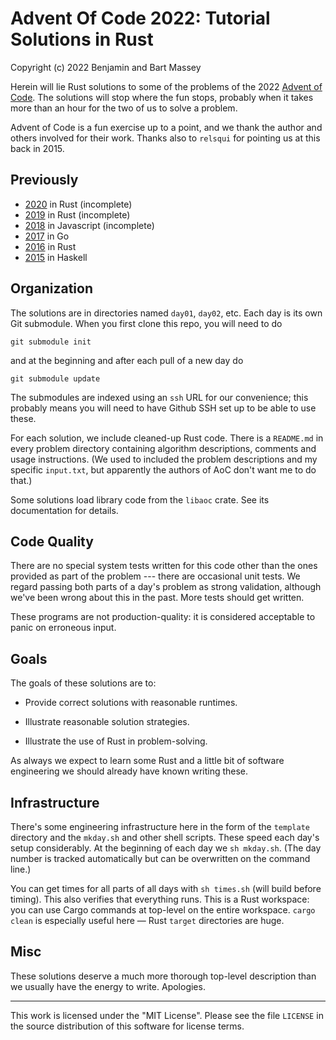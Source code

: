 # Advent Of Code 2022: Tutorial Solutions in Rust
Copyright (c) 2022 Benjamin and Bart Massey

Herein will lie Rust solutions to some of the problems of
the 2022 [Advent of Code](http://adventofcode.com). The
solutions will stop where the fun stops, probably when it
takes more than an hour for the two of us to solve a
problem.

Advent of Code is a fun exercise up to a point, and we thank
the author and others involved for their work. Thanks also
to `relsqui` for pointing us at this back in 2015.

## Previously

* [2020](http://github.com/BartMassey/advent-of-code-2020)
  in Rust (incomplete)
* [2019](http://github.com/BartMassey/advent-of-code-2019)
  in Rust (incomplete)
* [2018](http://gitlab.com/BartMassey/advent-of-code-2018)
  in Javascript (incomplete)
* [2017](http://gitlab.com/BartMassey/advent-of-code-2017)
  in Go
* [2016](http://github.com/BartMassey/advent-of-code-2016)
  in Rust
* [2015](http://github.com/BartMassey/advent-of-code-2015)
  in Haskell

## Organization

The solutions are in directories named `day01`, `day02`,
etc. Each day is its own Git submodule. When you first clone
this repo, you will need to do

    git submodule init

and at the beginning and after each pull of a new day do

    git submodule update

The submodules are indexed using an `ssh` URL for our
convenience; this probably means you will need to have
Github SSH set up to be able to use these.

For each solution, we include cleaned-up Rust code. There is
a `README.md` in every problem directory containing
algorithm descriptions, comments and usage instructions. (We
used to included the problem descriptions and my specific
`input.txt`, but apparently the authors of AoC don't want me
to do that.)

Some solutions load library code from the `libaoc`
crate. See its documentation for details.

## Code Quality

There are no special system tests written for this code
other than the ones provided as part of the problem ---
there are occasional unit tests. We regard passing both parts
of a day's problem as strong validation, although we've been
wrong about this in the past. More tests should get written.

These programs are not production-quality: it is considered
acceptable to panic on erroneous input.

## Goals

The goals of these solutions are to:

* Provide correct solutions with reasonable runtimes.

* Illustrate reasonable solution strategies.

* Illustrate the use of Rust in problem-solving.

As always we expect to learn some Rust and a little bit of
software engineering we should already have known writing
these.

## Infrastructure

There's some engineering infrastructure here in the form of
the `template` directory and the `mkday.sh` and other shell
scripts.  These speed each day's setup considerably. At the
beginning of each day we `sh mkday.sh`. (The day number is
tracked automatically but can be overwritten on the command
line.)

You can get times for all parts of all days with `sh
times.sh` (will build before timing). This also verifies
that everything runs.  This is a Rust workspace: you can use
Cargo commands at top-level on the entire workspace. `cargo
clean` is especially useful here — Rust `target` directories
are huge.

## Misc

These solutions deserve a much more thorough top-level
description than we usually have the energy to
write. Apologies.

---

This work is licensed under the "MIT License".  Please see
the file `LICENSE` in the source distribution of this
software for license terms.
